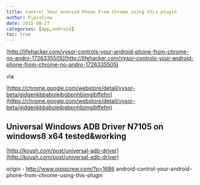 ```yaml
---
title: Control Your Android Phone From Chrome using this plugin
author: PipisCrew
date: 2015-08-27
categories: [app,android]
toc: true
---
```


[http://lifehacker.com/vysor-controls-your-android-phone-from-chrome-no-andro-1726335505](http://lifehacker.com/vysor-controls-your-android-phone-from-chrome-no-andro-1726335505)

via

[https://chrome.google.com/webstore/detail/vysor-beta/gidgenkbbabolejbgbpnhbimgjbffefm](https://chrome.google.com/webstore/detail/vysor-beta/gidgenkbbabolejbgbpnhbimgjbffefm)

## **Universal Windows ADB Driver** N7105 on windows8 x64 tested&working

[http://koush.com/post/universal-adb-driver](http://koush.com/post/universal-adb-driver)

origin - http://www.pipiscrew.com/?p=1686 android-control-your-android-phone-from-chrome-using-this-plugin
